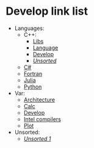 # Develop link list

* Languages:
  * C++:
    * [Libs](cpp/cpp-libs.md)
    * [Language](cpp/cpp-language.md)
    * [Develop](cpp/cpp-develop.md)
    * [*Unsorted*](cpp/cpp-unsorted.md)
  * [C#](csharp/csharp.md)
  * [Fortran](fortran/fortran.md)
  * [Julia](julia/julia.md)
  * [Python](python/python.md)
* Var:
  * [Architecture](var/architecture.md)
  * [Calc](var/calc.md)
  * [Develop](var/develop.md)
  * [Intel compilers](var/intel-compilers.md)
  * [Plot](var/plot.md)
* Unsorted:
  * [*Unsorted 1*](unsorted/unsorted-1.md)
